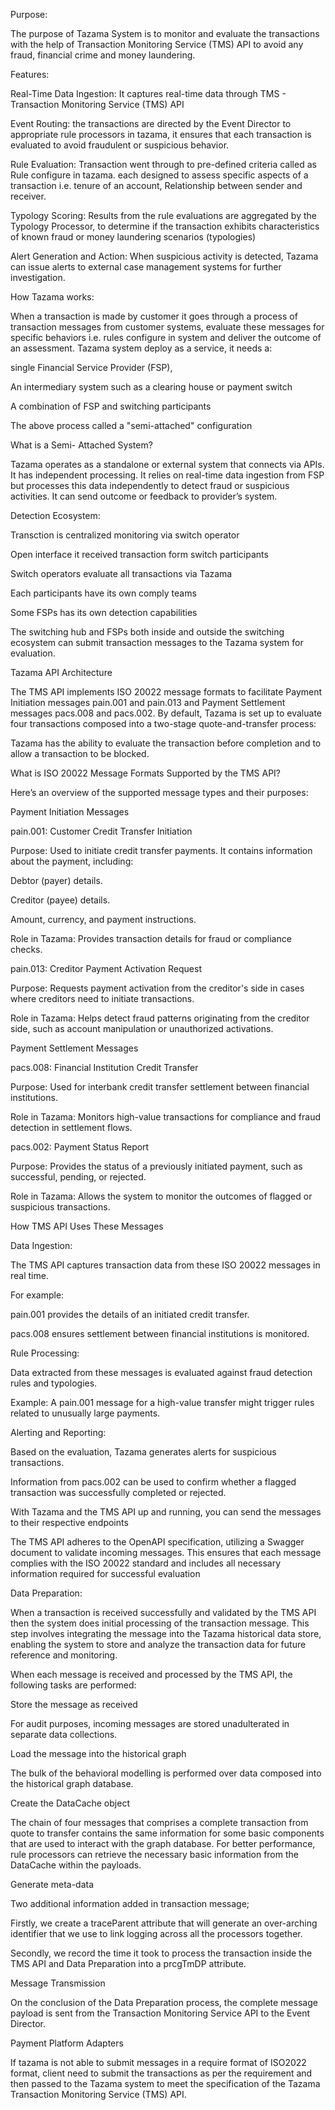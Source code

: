 Purpose: 

The purpose of Tazama System is to monitor and evaluate the transactions with the help of Transaction Monitoring Service (TMS) API to avoid any fraud, financial crime and money laundering.  

Features: 

Real-Time Data Ingestion: It captures real-time data through TMS - Transaction Monitoring Service (TMS) API 

Event Routing: the transactions are directed by the Event Director to appropriate rule processors in tazama, it ensures that each transaction is evaluated to avoid fraudulent or suspicious behavior.  

Rule Evaluation: Transaction went through to pre-defined criteria called as Rule configure in tazama. each designed to assess specific aspects of a transaction i.e. tenure of an account, Relationship between sender and receiver. 

Typology Scoring: Results from the rule evaluations are aggregated by the Typology Processor, to determine if the transaction exhibits characteristics of known fraud or money laundering scenarios (typologies) 

Alert Generation and Action: When suspicious activity is detected, Tazama can issue alerts to external case management systems for further investigation. 

How Tazama works: 

When a transaction is made by customer it goes through a process of transaction messages from customer systems, evaluate these messages for specific behaviors i.e. rules configure in system and deliver the outcome of an assessment. Tazama system deploy as a service, it needs a: 

single Financial Service Provider (FSP),  

An intermediary system such as a clearing house or payment switch 

A combination of FSP and switching participants 

The above process called a "semi-attached" configuration 

   What is a Semi- Attached System? 

Tazama operates as a standalone or external system that connects via APIs. It has independent processing. It relies on real-time data ingestion from FSP but processes this data independently to detect fraud or suspicious activities. It can send outcome or feedback to provider’s system. 

Detection Ecosystem: 

Transction is centralized monitoring via switch operator 

Open interface it received transaction form switch participants  

Switch operators evaluate all transactions via Tazama 

Each participants have its own comply teams 

Some FSPs has its own detection capabilities 

 

 

The switching hub and FSPs both inside and outside the switching ecosystem can submit transaction messages to the Tazama system for evaluation. 

 

Tazama API Architecture 

 

 

The TMS API implements ISO 20022 message formats to facilitate Payment Initiation messages pain.001 and pain.013 and Payment Settlement messages pacs.008 and pacs.002. By default, Tazama is set up to evaluate four transactions composed into a two-stage quote-and-transfer process: 

Tazama has the ability to evaluate the transaction before completion and to allow a transaction to be blocked. 

What is ISO 20022 Message Formats Supported by the TMS API? 

Here’s an overview of the supported message types and their purposes: 

Payment Initiation Messages 

pain.001: Customer Credit Transfer Initiation 

Purpose: Used to initiate credit transfer payments. It contains information about the payment, including: 

Debtor (payer) details. 

Creditor (payee) details. 

Amount, currency, and payment instructions. 

Role in Tazama: Provides transaction details for fraud or compliance checks. 

pain.013: Creditor Payment Activation Request 

Purpose: Requests payment activation from the creditor's side in cases where creditors need to initiate transactions. 

Role in Tazama: Helps detect fraud patterns originating from the creditor side, such as account manipulation or unauthorized activations. 

 

Payment Settlement Messages 

pacs.008: Financial Institution Credit Transfer 

Purpose: Used for interbank credit transfer settlement between financial institutions. 

Role in Tazama: Monitors high-value transactions for compliance and fraud detection in settlement flows. 

pacs.002: Payment Status Report 

Purpose: Provides the status of a previously initiated payment, such as successful, pending, or rejected. 

Role in Tazama: Allows the system to monitor the outcomes of flagged or suspicious transactions. 

 

How TMS API Uses These Messages 

Data Ingestion: 

The TMS API captures transaction data from these ISO 20022 messages in real time. 

For example: 

pain.001 provides the details of an initiated credit transfer. 

pacs.008 ensures settlement between financial institutions is monitored. 

Rule Processing: 

Data extracted from these messages is evaluated against fraud detection rules and typologies. 

Example: A pain.001 message for a high-value transfer might trigger rules related to unusually large payments. 

Alerting and Reporting: 

Based on the evaluation, Tazama generates alerts for suspicious transactions. 

Information from pacs.002 can be used to confirm whether a flagged transaction was successfully completed or rejected. 

 

 

With Tazama and the TMS API up and running, you can send the messages to their respective endpoints 

 

The TMS API adheres to the OpenAPI specification, utilizing a Swagger document to validate incoming messages. This ensures that each message complies with the ISO 20022 standard and includes all necessary information required for successful evaluation 

 

Data Preparation: 

When a transaction is received successfully and validated by the TMS API then the system does initial processing of the transaction message. This step involves integrating the message into the Tazama historical data store, enabling the system to store and analyze the transaction data for future reference and monitoring. 

 

 

When each message is received and processed by the TMS API, the following tasks are performed: 

Store the message as received 

For audit purposes, incoming messages are stored unadulterated in separate data collections. 

Load the message into the historical graph 

The bulk of the behavioral modelling is performed over data composed into the historical graph database. 

Create the DataCache object 

The chain of four messages that comprises a complete transaction from quote to transfer contains the same information for some basic components that are used to interact with the graph database. For better performance, rule processors can retrieve the necessary basic information from the DataCache within the payloads. 

 

Generate meta-data 

Two additional information added in transaction message; 

Firstly, we create a traceParent attribute that will generate an over-arching identifier that we use to link logging across all the processors together.  

Secondly, we record the time it took to process the transaction inside the TMS API and Data Preparation into a prcgTmDP attribute. 

 

Message Transmission 

On the conclusion of the Data Preparation process, the complete message payload is sent from the Transaction Monitoring Service API to the Event Director. 

Payment Platform Adapters 

If tazama is not able to submit messages in a require format of ISO2022 format, client need to submit the transactions as per the requirement and then passed to the Tazama system to meet the specification of the Tazama Transaction Monitoring Service (TMS) API. 
